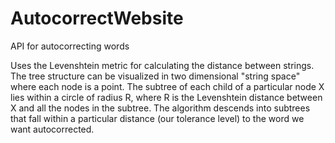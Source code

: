 # AutocorrectWebsite
API for autocorrecting words

Uses the Levenshtein metric for calculating the distance between strings. The tree structure can be visualized in two dimensional "string space" where each node is a point. The subtree of each child of a particular node X lies within a circle of radius R, where R is the Levenshtein distance between X and all the nodes in the subtree. The algorithm descends into subtrees that fall within a particular distance (our tolerance level) to the word we want autocorrected.
